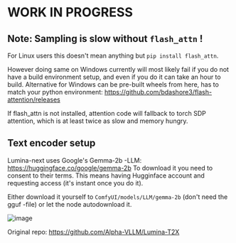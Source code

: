 # WORK IN PROGRESS

## Note: Sampling is slow without `flash_attn` !

For Linux users this doesn't mean anything but `pip install flash_attn`. 

However doing same on Windows currently will most likely fail if you do not have a build environment setup, and even if you do it can take an hour to build.
Alternative for Windows can be pre-built wheels from here, has to match your python environment:
https://github.com/bdashore3/flash-attention/releases

If flash_attn is not installed, attention code will fallback to torch SDP attention, which is at least twice as slow and memory hungry.

## Text encoder setup

Lumina-next uses Google's Gemma-2b -LLM: https://huggingface.co/google/gemma-2b
To download it you need to consent to their terms. This means having Hugginface account and requesting access (it's instant once you do it).

Either download it yourself to `ComfyUI/models/LLM/gemma-2b` (don't need the gguf -file) or let the node autodownload it.

![image](https://github.com/kijai/ComfyUI-LuminaWrapper/assets/40791699/d1efae46-590a-441e-ad42-9590062b3837)

Original repo:
https://github.com/Alpha-VLLM/Lumina-T2X
